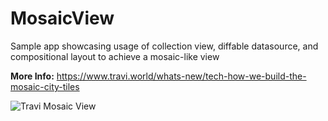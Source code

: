 # MosaicView
Sample app showcasing usage of collection view, diffable datasource, and compositional layout to achieve a mosaic-like view

<b>More Info:</b> https://www.travi.world/whats-new/tech-how-we-build-the-mosaic-city-tiles

<img src="https://static1.squarespace.com/static/5fa4c7dd229eb303477db71b/t/6080cb0b6ace2f22d5e2a79b/1619054475927/Travi-layout-homepage.jpg" alt="Travi Mosaic View">
